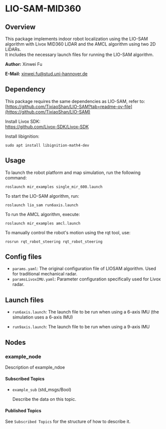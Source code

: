 # LIO-SAM-MID360
## Overview

This package implements indoor robot localization using the LIO-SAM algorithm with Livox MID360 LiDAR and the AMCL algorithm using two 2D LiDARs.  
It includes the necessary launch files for running the LIO-SAM algorithm.


**Author:** Xinwei Fu

**E-Mail:** xinwei.fu@stud.uni-hannover.de

## Dependency

This package requires the same dependencies as LIO-SAM, refer to:  
[https://github.com/TixiaoShan/LIO-SAM?tab=readme-ov-file](https://github.com/TixiaoShan/LIO-SAM)

Install Livox SDK:  
[https://github.com/Livox-SDK/Livox-SDK  ](https://github.com/Livox-SDK/Livox-SDK)

Install libignition:  
```
sudo apt install libignition-math4-dev
```

## Usage

To launch the robot platform and map simulation, run the following command:

`roslaunch mir_examples single_mir_600.launch`

To start the LIO-SAM algorithm, run:

`roslaunch lio_sam run6axis.launch`

To run the AMCL algorithm, execute:

`roslaunch mir_examples amcl.launch`

To manually control the robot's motion using the rqt tool, use:

`rosrun rqt_robot_steering rqt_robot_steering`

## Config files
- `params.yaml`: The original configuration file of LIOSAM algorithm. Used for traditional mechanical radar.
- `paramsLivoxIMU.yaml`: Parameter configuration specifically used for Livox radar.

## Launch files
- `run6axis.launch`: The launch file to be run when using a 6-axis IMU (the simulation uses a 6-axis IMU)

- `run9axis.launch`: The launch file to be run when using a 9-axis IMU


## Nodes
### example_node
Description of example_ndoe

#### Subscribed Topics
- `example_sub` (std_msgs/Bool)

	Describe the data on this topic.

#### Published Topics
See `Subscribed Topics` for the structure of how to describe it.
